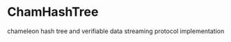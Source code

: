 ChamHashTree
============

chameleon hash tree and verifiable data streaming protocol implementation 
